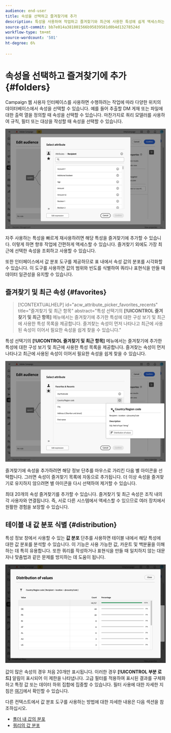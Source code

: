 ```yaml
---
audience: end-user
title: 속성을 선택하고 즐겨찾기에 추가
description: 특성을 사용하여 작업하고 즐겨찾기와 최근에 사용한 특성에 쉽게 액세스하는 방법에 대해 알아봅니다.
source-git-commit: bb7e014a381801566b95839581d0b4d13278524d
workflow-type: tm+mt
source-wordcount: '501'
ht-degree: 6%

---
```


# 속성을 선택하고 즐겨찾기에 추가 {#folders}

Campaign 웹 사용자 인터페이스를 사용하면 수행하려는 작업에 따라 다양한 위치의 데이터베이스에서 속성을 선택할 수 있습니다. 예를 들어 추출할 DM 게재 또는 파일에 대한 출력 열을 정의할 때 속성을 선택할 수 있습니다. 마찬가지로 쿼리 모델러를 사용하여 규칙, 필터 또는 대상을 작성할 때 속성을 선택할 수 있습니다.

![](assets/attributes-list.png)

자주 사용하는 특성을 빠르게 재사용하려면 해당 특성을 즐겨찾기에 추가할 수 있습니다. 이렇게 하면 향후 작업에 간편하게 액세스할 수 있습니다. 즐겨찾기 외에도 가장 최근에 선택한 속성을 조회하고 사용할 수 있습니다.

또한 인터페이스에서 값 분포 도구를 제공하므로 표 내에서 속성 값의 분포를 시각화할 수 있습니다. 이 도구를 사용하면 값의 범위와 빈도를 식별하여 쿼리나 표현식을 만들 때 데이터 일관성을 유지할 수 있습니다.

## 즐겨찾기 및 최근 속성 {#favorites}

>[!CONTEXTUALHELP]
>id="acw_attribute_picker_favorites_recents"
>title="즐겨찾기 및 최근 항목"
>abstract="특성 선택기의 **[!UICONTROL 즐겨찾기 및 최근 항목]** 메뉴에서는 즐겨찾기에 추가한 특성에 대한 구성 보기 및 최근에 사용한 특성 목록을 제공합니다. 즐겨찾는 속성이 먼저 나타나고 최근에 사용된 속성이 이어서 필요한 속성을 쉽게 찾을 수 있습니다."

특성 선택기의 **[!UICONTROL 즐겨찾기 및 최근 항목]** 메뉴에서는 즐겨찾기에 추가한 특성에 대한 구성 보기 및 최근에 사용한 특성 목록을 제공합니다. 즐겨찾는 속성이 먼저 나타나고 최근에 사용된 속성이 이어서 필요한 속성을 쉽게 찾을 수 있습니다.

![](assets/attributes-favorites.png)

즐겨찾기에 속성을 추가하려면 해당 정보 단추를 마우스로 가리킨 다음 별 아이콘을 선택합니다. 그러면 속성이 즐겨찾기 목록에 자동으로 추가됩니다. 더 이상 속성을 즐겨찾기로 유지하지 않으려면 별 아이콘을 다시 선택하여 제거할 수 있습니다.

최대 20개의 속성 즐겨찾기를 추가할 수 있습니다. 즐겨찾기 및 최근 속성은 조직 내의 각 사용자와 연결됩니다. 즉, 서로 다른 시스템에서 액세스할 수 있으므로 여러 장치에서 원활한 경험을 보장할 수 있습니다.

## 테이블 내 값 분포 식별 {#distribution}

특성 정보 창에서 사용할 수 있는 **값 분포** 단추를 사용하면 테이블 내에서 해당 특성에 대한 값 분포를 분석할 수 있습니다. 이 기능은 사용 가능한 값, 카운트 및 백분율을 이해하는 데 특히 유용합니다. 또한 쿼리를 작성하거나 표현식을 만들 때 일치하지 않는 대문자나 맞춤법과 같은 문제를 방지하는 데 도움이 됩니다.

![](assets/attributes-distribution-values.png)

값이 많은 속성의 경우 처음 20개만 표시됩니다. 이러한 경우 **[!UICONTROL 부분 로드]** 알림이 표시되어 이 제한을 나타냅니다. 고급 필터를 적용하여 표시된 결과를 구체화하고 특정 값 또는 데이터 하위 집합에 집중할 수 있습니다. 필터 사용에 대한 자세한 지침은 [여기](../get-started/work-with-folders.md#filter-the-values)에서 확인할 수 있습니다.

다른 컨텍스트에서 값 분포 도구를 사용하는 방법에 대한 자세한 내용은 다음 섹션을 참조하십시오.

- [폴더 내 값의 분포](../get-started/work-with-folders.md##distribution-values-folder)
- [쿼리의 값 분포](../query/build-query.md#distribution-values-query)
